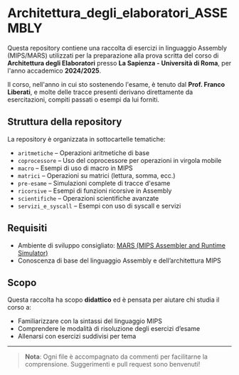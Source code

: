 # Architettura_degli_elaboratori_ASSEMBLY

Questa repository contiene una raccolta di esercizi in linguaggio Assembly (MIPS/MARS) utilizzati per la preparazione alla prova scritta del corso di **Architettura degli Elaboratori** presso **La Sapienza - Università di Roma**, per l'anno accademico **2024/2025**.

Il corso, nell'anno in cui sto sostenendo l'esame, è tenuto dal **Prof. Franco Liberati**, e molte delle tracce presenti derivano direttamente da esercitazioni, compiti passati o esempi da lui forniti.

## Struttura della repository

La repository è organizzata in sottocartelle tematiche:

- `aritmetiche` – Operazioni aritmetiche di base
- `coprocessore` – Uso del coprocessore per operazioni in virgola mobile
- `macro` – Esempi di uso di macro in MIPS
- `matrici` – Operazioni su matrici (lettura, somma, ecc.)
- `pre-esame` – Simulazioni complete di tracce d'esame
- `ricorsive` – Esempi di funzioni ricorsive in Assembly
- `scientifiche` – Operazioni scientifiche avanzate
- `servizi_e_syscall` – Esempi con uso di syscall e servizi

## Requisiti

- Ambiente di sviluppo consigliato: [MARS (MIPS Assembler and Runtime Simulator)](http://courses.missouristate.edu/KenVollmar/MARS/)
- Conoscenza di base del linguaggio Assembly e dell’architettura MIPS

## Scopo

Questa raccolta ha scopo **didattico** ed è pensata per aiutare chi studia il corso a:

- Familiarizzare con la sintassi del linguaggio MIPS
- Comprendere le modalità di risoluzione degli esercizi d’esame
- Allenarsi con esercizi suddivisi per tema

---

> **Nota**: Ogni file è accompagnato da commenti per facilitarne la comprensione. Suggerimenti e pull request sono benvenuti!
